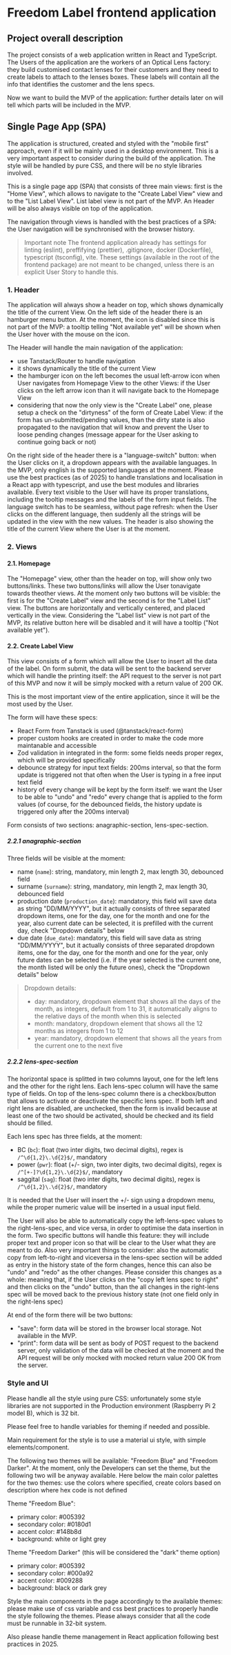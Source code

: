 # Freedom Label frontend application

## Project overall description

The project consists of a web application written in React and TypeScript.
The Users of the application are the workers of an Optical Lens factory: they build customised contact lenses for their customers and they need to create labels to attach to the lenses boxes. These labels will contain all the info that identifies the customer and the lens specs.

Now we want to build the MVP of the application: further details later on will tell which parts will be included in the MVP.

## Single Page App (SPA)

The application is structured, created and styled with the "mobile first" approach, even if it will be mainly used in a desktop environment. This is a very important aspect to consider during the build of the application.
The style will be handled by pure CSS, and there will be no style libraries involved.

This is a single page app (SPA) that consists of three main views: first is the "Home View", which allows to navigate to the "Create Label View" view and to the "List Label View". List label view is not part of the MVP.
An Header will be also always visible on top of the application.

The navigation through views is handled with the best practices of a SPA: the User navigation will be synchronised with the browser history.

> Important note
> The frontend application already has settings for linting (eslint), preffifying (prettier), .gitignore, docker (Dockerfile), typescript (tsconfig), vite. These settings (available in the root of the frontend package) are not meant to be changed, unless there is an explicit User Story to handle this.

### 1. Header

The application will always show a header on top, which shows dynamically the title of the current View.
On the left side of the header there is an hamburger menu button. At the moment, the icon is disabled since this is not part of the MVP: a tooltip telling "Not available yet" will be shown when the User hover with the mouse on the icon.

The Header will handle the main navigation of the application:

- use Tanstack/Router to handle navigation
- it shows dynamically the title of the current View
- the hamburger icon on the left becomes the usual left-arrow icon when User navigates from Homepage View to the other Views: if the User clicks on the left arrow icon than it will navigate back to the Homepage View
- considering that now the only view is the "Create Label" one, please setup a check on the "dirtyness" of the form of Create Label View: if the form has un-submitted/pending values, than the dirty state is also propagated to the navigation that will know and prevent the User to loose pending changes (message appear for the User asking to continue going back or not)

On the right side of the header there is a "language-switch" button: when the User clicks on it, a dropdown appears with the available languages.
In the MVP, only english is the supported languages at the moment. Please use the best practices (as of 2025) to handle translations and localisation in a React app with typescript, and use the best modules and libraries available. Every text visible to the User will have its proper translations, including the tooltip messages and the labels of the form input fields.
The language switch has to be seamless, without page refresh: when the User clicks on the different language, then suddenly all the strings will be updated in the view with the new values.
The header is also showing the title of the current View where the User is at the moment.

### 2. Views

#### 2.1. Homepage

The "Homepage" view, other than the header on top, will show only two buttons/links. These two buttons/links will allow the User tonavigate towards theother views.
At the moment only two buttons will be visible: the first is for the "Create Label" view and the second is for the "Label List" view.
The buttons are horizontally and vertically centered, and placed vertically in the view.
Considering the "Label list" view is not part of the MVP, its relative button here will be disabled and it will have a tooltip ("Not available yet").

#### 2.2. Create Label View

This view consists of a form which will allow the User to insert all the data of the label.
On form submit, the data will be sent to the backend server which will handle the printing itself: the API request to the server is not part of this MVP and now it will be simply mocked with a return value of 200 OK.

This is the most important view of the entire application, since it will be the most used by the User.

The form will have these specs:

- React Form from Tanstack is used (@tanstack/react-form)
- proper custom hooks are created in order to make the code more maintanable and accessible
- Zod validation in integrated in the form: some fields needs proper regex, which will be provided specifically
- debounce strategy for input text fields: 200ms interval, so that the form update is triggered not that often when the User is typing in a free input text field
- history of every change will be kept by the form itself: we want the User to be able to "undo" and "redo" every change that is applied to the form values (of course, for the debounced fields, the history update is triggered only after the 200ms interval)

Form consists of two sections: anagraphic-section, lens-spec-section.

##### 2.2.1 anagraphic-section

Three fields will be visible at the moment:

- name (`name`): string, mandatory, min length 2, max length 30, debounced field
- surname (`surname`): string, mandatory, min length 2, max length 30, debounced field
- production date (`production_date`): mandatory, this field will save data as string "DD/MM/YYYY", but it actually consists of three separated dropdown items, one for the day, one for the month and one for the year, also current date can be selected, it is prefilled with the current day, check "Dropdown details" below
- due date (`due_date`): mandatory, this field will save data as string "DD/MM/YYYY", but it actually consists of three separated dropdown items, one for the day, one for the month and one for the year, only future dates can be selected (i.e. if the year selected is the current one, the month listed will be only the future ones), check the "Dropdown details" below

> Dropdown details:
>
> - day: mandatory, dropdown element that shows all the days of the month, as integers, default from 1 to 31, it automatically aligns to the relative days of the month when this is selected
> - month: mandatory, dropdown element that shows all the 12 months as integers from 1 to 12
> - year: mandatory, dropdown element that shows all the years from the current one to the next five

##### 2.2.2 lens-spec-section

The horizontal space is splitted in two columns layout, one for the left lens and the other for the right lens.
Each lens-spec column will have the same type of fields.
On top of the lens-spec column there is a checkbox/button that allows to activate or deactivate the specific lens spec. If both left and right lens are disabled, are unchecked, then the form is invalid because at least one of the two should be activated, should be checked and its field should be filled.

Each lens spec has three fields, at the moment:

- BC (`bc`): float (two inter digits, two decimal digits), regex is `/^\d{1,2}\.\d{2}$/`, mandatory
- power (`pwr`): float (+/- sign, two inter digits, two decimal digits), regex is `/^[+-]?\d{1,2}\.\d{2}$/`, mandatory
- saggital (`sag`): float (two inter digits, two decimal digits), regex is `/^\d{1,2}\.\d{2}$/`, mandatory

It is needed that the User will insert the +/- sign using a dropdown menu, while the proper numeric value will be inserted in a usual input field.

The User will also be able to automatically copy the left-lens-spec values to the right-lens-spec, and vice versa, in order to optimise the data insertion in the form. Two specific buttons will handle this feature: they will include proper text and proper icon so that will be clear to the User what they are meant to do.
Also very important things to consider: also the automatic copy from left-to-right and viceversa in the lens-spec section will be added as entry in the history state of the form changes, hence this can also be "undo" and "redo" as the other changes. Please consider this changes as a whole: meaning that, if the User clicks on the "copy left lens spec to right" and then clicks on the "undo" button, than the all changes in the right-lens spec will be moved back to the previous history state (not one field only in the right-lens spec)

At end of the form there will be two buttons:

- "save": form data will be stored in the browser local storage. Not available in the MVP.
- "print": form data will be sent as body of POST request to the backend server, only validation of the data will be checked at the moment and the API request will be only mocked with mocked return value 200 OK from the server.

### Style and UI

Please handle all the style using pure CSS: unfortunately some style libraries are not supported in the Production environment (Raspberry Pi 2 model B), which is 32 bit.

Please feel free to handle variables for theming if needed and possible.

Main requirement for the style is to use a material ui style, with simple elements/component.

The following two themes will be available: "Freedom Blue" and "Freedom Darker".
At the moment, only the Developers can set the theme, but the following two will be anyway available. Here below the main color palettes for the two themes: use the colors where specified, create colors based on description where hex code is not defined

Theme "Freedom Blue":

- primary color: #005392
- secondary color: #0180d1
- accent color: #148b8d
- background: white or light grey

Theme "Freedom Darker" (this will be considered the "dark" theme option)

- primary color: #005392
- secondary color: #000a92
- accent color: #009288
- background: black or dark grey

Style the main components in the page accordingly to the available themes: please make use of css variable and css best practices to properly handle the style following the themes. Please always consider that all the code must be runnable in 32-bit system.

Also please handle theme management in React application following best practices in 2025.
